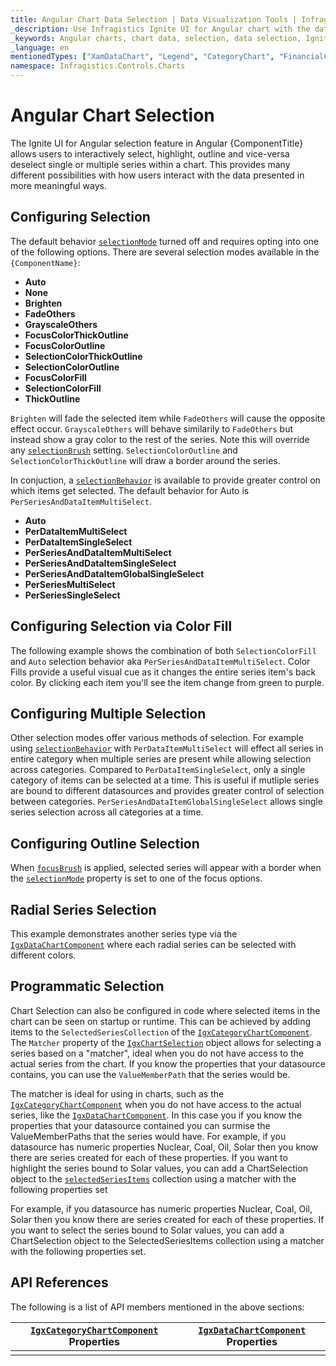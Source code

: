 ```yaml
---
title: Angular Chart Data Selection | Data Visualization Tools | Infragistics
_description: Use Infragistics Ignite UI for Angular chart with the data selection!
_keywords: Angular charts, chart data, selection, data selection, Ignite UI for Angular, Infragistics
_language: en
mentionedTypes: ["XamDataChart", "Legend", "CategoryChart", "FinancialChart", "XamDataLegend", "DataToolTipLayer"]
namespace: Infragistics.Controls.Charts
---
```


# Angular Chart Selection

The Ignite UI for Angular selection feature in Angular {ComponentTitle} allows users to interactively select, highlight, outline and vice-versa deselect single or multiple series within a chart. This provides many different possibilities with how users interact with the data presented in more meaningful ways.

## Configuring Selection

The default behavior [`selectionMode`]({environment:dvApiBaseUrl}/products/ignite-ui-angular/api/docs/typescript/latest/classes/igniteui_angular_charts.igxseriesviewercomponent.html#selectionMode) turned off and requires opting into one of the following options. There are several selection modes available in the `{ComponentName}`:

*   **Auto**
*   **None**
*   **Brighten**
*   **FadeOthers**
*   **GrayscaleOthers**
*   **FocusColorThickOutline**
*   **FocusColorOutline**
*   **SelectionColorThickOutline**
*   **SelectionColorOutline**
*   **FocusColorFill**
*   **SelectionColorFill**
*   **ThickOutline**

`Brighten` will fade the selected item while `FadeOthers` will cause the opposite effect occur.
`GrayscaleOthers` will behave similarily to `FadeOthers` but instead show a gray color to the rest of the series. Note this will override any [`selectionBrush`]({environment:dvApiBaseUrl}/products/ignite-ui-angular/api/docs/typescript/latest/classes/igniteui_angular_charts.igxseriesviewercomponent.html#selectionBrush) setting.
`SelectionColorOutline` and `SelectionColorThickOutline` will draw a border around the series.

In conjuction, a [`selectionBehavior`]({environment:dvApiBaseUrl}/products/ignite-ui-angular/api/docs/typescript/latest/classes/igniteui_angular_charts.igxseriesviewercomponent.html#selectionBehavior) is available to provide greater control on which items get selected. The default behavior for Auto is `PerSeriesAndDataItemMultiSelect`.

*   **Auto**
*   **PerDataItemMultiSelect**
*   **PerDataItemSingleSelect**
*   **PerSeriesAndDataItemMultiSelect**
*   **PerSeriesAndDataItemSingleSelect**
*   **PerSeriesAndDataItemGlobalSingleSelect**
*   **PerSeriesMultiSelect**
*   **PerSeriesSingleSelect**

## Configuring Selection via Color Fill

The following example shows the combination of both `SelectionColorFill` and `Auto` selection behavior aka `PerSeriesAndDataItemMultiSelect`. Color Fills provide a useful visual cue as it changes the entire series item's back color. By clicking each item you'll see the item change from green to purple.

<code-view style="height: 450px" alt="Angular Category Chart Selection Modes Example"
           data-demos-base-url="{environment:dvDemosBaseUrl}"
                    iframe-src="{environment:dvDemosBaseUrl}/charts/category-chart/selection-modes"
                                                 github-src="charts/category-chart/selection-modes">
</code-view>


## Configuring Multiple Selection

Other selection modes offer various methods of selection. For example using [`selectionBehavior`]({environment:dvApiBaseUrl}/products/ignite-ui-angular/api/docs/typescript/latest/classes/igniteui_angular_charts.igxseriesviewercomponent.html#selectionBehavior) with `PerDataItemMultiSelect` will effect all series in entire category when multiple series are present while allowing selection across categories. Compared to `PerDataItemSingleSelect`, only a single category of items can be selected at a time. This is useful if mutliple series are bound to different datasources and provides greater control of selection between categories.
`PerSeriesAndDataItemGlobalSingleSelect` allows single series selection across all categories at a time.

<code-view style="height: 450px" alt="Angular Category Chart Selection Multiple Modes Example"
           data-demos-base-url="{environment:dvDemosBaseUrl}"
                    iframe-src="{environment:dvDemosBaseUrl}/charts/category-chart/selection-multiple-modes"
                                                 github-src="charts/category-chart/selection-multiple-modes">
</code-view>


## Configuring Outline Selection

When [`focusBrush`]({environment:dvApiBaseUrl}/products/ignite-ui-angular/api/docs/typescript/latest/classes/igniteui_angular_charts.igxseriesviewercomponent.html#focusBrush) is applied, selected series will appear with a border when the [`selectionMode`]({environment:dvApiBaseUrl}/products/ignite-ui-angular/api/docs/typescript/latest/classes/igniteui_angular_charts.igxseriesviewercomponent.html#selectionMode) property is set to one of the focus options.

## Radial Series Selection

This example demonstrates another series type via the [`IgxDataChartComponent`]({environment:dvApiBaseUrl}/products/ignite-ui-angular/api/docs/typescript/latest/classes/igniteui_angular_charts.igxdatachartcomponent.html) where each radial series can be selected with different colors.

<code-view style="height: 450px" alt="Angular Radial Column Chart Selection Multiple Modes Example"
           data-demos-base-url="{environment:dvDemosBaseUrl}"
                    iframe-src="{environment:dvDemosBaseUrl}/charts/data-chart/radial-column-chart-selection"
                                                 github-src="charts/data-chart/radial-column-chart-selection">
</code-view>


## Programmatic Selection

Chart Selection can also be configured in code where selected items in the chart can be seen on startup or runtime. This can be achieved by adding items to the `SelectedSeriesCollection` of the [`IgxCategoryChartComponent`]({environment:dvApiBaseUrl}/products/ignite-ui-angular/api/docs/typescript/latest/classes/igniteui_angular_charts.igxcategorychartcomponent.html). The `Matcher` property of the [`IgxChartSelection`]({environment:dvApiBaseUrl}/products/ignite-ui-angular/api/docs/typescript/latest/classes/igniteui_angular_charts.igxchartselection.html) object allows for selecting a series based on a "matcher", ideal when you do not have access to the actual series from the chart. If you know the properties that your datasource contains, you can use the `ValueMemberPath` that the series would be.

The matcher is ideal for using in charts, such as the [`IgxCategoryChartComponent`]({environment:dvApiBaseUrl}/products/ignite-ui-angular/api/docs/typescript/latest/classes/igniteui_angular_charts.igxcategorychartcomponent.html) when you do not have access to the actual series, like the [`IgxDataChartComponent`]({environment:dvApiBaseUrl}/products/ignite-ui-angular/api/docs/typescript/latest/classes/igniteui_angular_charts.igxdatachartcomponent.html). In this case you if you know the properties that your datasource contained you can surmise the ValueMemberPaths that the series would have. For example, if you datasource has numeric properties Nuclear, Coal, Oil, Solar then you know there are series created for each of these properties. If you want to highlight the series bound to Solar values, you can add a ChartSelection object to the [`selectedSeriesItems`]({environment:dvApiBaseUrl}/products/ignite-ui-angular/api/docs/typescript/latest/classes/igniteui_angular_charts.igxseriesviewercomponent.html#selectedSeriesItems) collection using a matcher with the following properties set

For example, if you datasource has numeric properties Nuclear, Coal, Oil, Solar then you know there are series created for each of these properties. If you want to select the series bound to Solar values, you can add a ChartSelection object to the SelectedSeriesItems collection using a matcher with the following properties set.

<code-view style="height: 500px" alt="Angular Selection Matcher"
           data-demos-base-url="{environment:dvDemosBaseUrl}"
                    iframe-src="{environment:dvDemosBaseUrl}/charts/category-chart/selection-matcher"
                                                 github-src="charts/category-chart/selection-matcher">
</code-view>


## API References

The following is a list of API members mentioned in the above sections:

| [`IgxCategoryChartComponent`]({environment:dvApiBaseUrl}/products/ignite-ui-angular/api/docs/typescript/latest/classes/igniteui_angular_charts.igxcategorychartcomponent.html) Properties                    | [`IgxDataChartComponent`]({environment:dvApiBaseUrl}/products/ignite-ui-angular/api/docs/typescript/latest/classes/igniteui_angular_charts.igxdatachartcomponent.html) Properties |
| ----------------------------------------------|---------------------------|
|                                               |                           |
